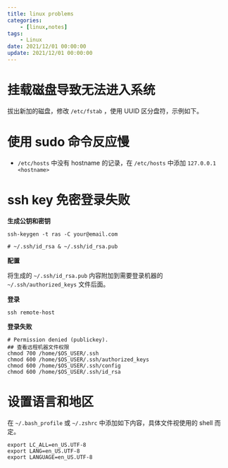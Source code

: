 ```yaml
---
title: linux problems
categories: 
	- [linux,notes]
tags:
	- Linux
date: 2021/12/01 00:00:00
update: 2021/12/01 00:00:00
---
```


# 挂载磁盘导致无法进入系统

拔出新加的磁盘，修改 `/etc/fstab` ，使用 UUID 区分盘符，示例如下。

# 使用 sudo 命令反应慢

- `/etc/hosts` 中没有 hostname 的记录，在 `/etc/hosts` 中添加 `127.0.0.1 <hostname>`

# ssh key 免密登录失败

**生成公钥和密钥**

```shell
ssh-keygen -t ras -C your@email.com

# ~/.ssh/id_rsa & ~/.ssh/id_rsa.pub
```

**配置**

将生成的 `~/.ssh/id_rsa.pub` 内容附加到需要登录机器的 `~/.ssh/authorized_keys` 文件后面。

**登录**

```shell
ssh remote-host
```

**登录失败**

```shell
# Permission denied (publickey).
## 查看远程机器文件权限
chmod 700 /home/$OS_USER/.ssh
chmod 600 /home/$OS_USER/.ssh/authorized_keys
chmod 600 /home/$OS_USER/.ssh/config
chmod 600 /home/$OS_USER/.ssh/id_rsa
```

# 设置语言和地区

在 `~/.bash_profile` 或 `~/.zshrc` 中添加如下内容，具体文件视使用的 shell 而定。

```shell
export LC_ALL=en_US.UTF-8
export LANG=en_US.UTF-8
export LANGUAGE=en_US.UTF-8
```
